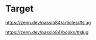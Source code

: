 # Target

<!-- Article -->

https://zenn.dev/passio84/articles/#slug

<!-- Book -->

https://zenn.dev/passio84/books/#slug
